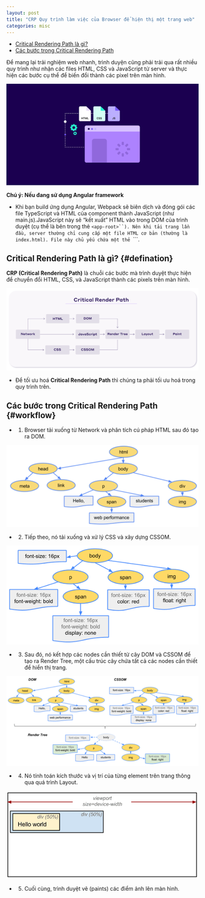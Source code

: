 ```yaml
---
layout: post
title: "CRP Quy trình làm việc của Browser để hiện thị một trang web"
categories: misc
---
```


* [Critical Rendering Path là gì?](#defination)
* [Các bước trong Critical Rendering Path](#workflow)

Để mang lại trải nghiệm web nhanh, trình duyện cũng phải trải qua rất nhiều quy trình như nhận các files HTML, CSS và JavaScript từ server và thực hiện các bước cụ thể để biến đổi thành các pixel trên màn hình.

![](https://raw.githubusercontent.com/datnd35/datnd35.github.io/refs/heads/master/assets/images/crp/background.webp)

**Chú ý: Nếu đang sử dụng Angular framework**

- Khi bạn build ứng dụng Angular, Webpack sẽ biên dịch và đóng gói các file TypeScript và HTML của component thành JavaScript (như main.js).JavaScript này sẽ “kết xuất” HTML vào trong DOM của trình duyệt (cụ thể là bên trong thẻ ```<app-root>``). Nên khi tải trang lần đầu, server thường chỉ cung cấp một file HTML cơ bản (thường là index.html). File này chủ yếu chứa một thẻ ```<app-root>```.


## Critical Rendering Path là gì? {#defination}

**CRP (Critical Rendering Path)** là chuỗi các bước mà trình duyệt thực hiện để chuyển đổi HTML, CSS, và JavaScript thành các pixels trên màn hình.

![](https://raw.githubusercontent.com/datnd35/datnd35.github.io/refs/heads/master/assets/images/crp/workfollow-render.png)

- Để tối ưu hoá **Critical Rendering Path** thì chúng ta phải tối ưu hoá trong quy trình trên.

## Các bước trong Critical Rendering Path {#workflow}
- 1. Browser tải xuống từ Network và phân tích cú pháp HTML sau đó tạo ra DOM.

![](https://raw.githubusercontent.com/datnd35/datnd35.github.io/refs/heads/master/assets/images/crp/html-to-dom.png)

- 2. Tiếp theo, nó tải xuống và xử lý CSS và xây dựng CSSOM.

![](https://raw.githubusercontent.com/datnd35/datnd35.github.io/refs/heads/master/assets/images/crp/css-to-cssdom.png)

- 3. Sau đó, nó kết hợp các nodes cần thiết từ cây DOM và CSSOM để tạo ra Render Tree, một cấu trúc cây chứa tất cả các nodes cần thiết để hiển thị trang.

![](https://raw.githubusercontent.com/datnd35/datnd35.github.io/refs/heads/master/assets/images/crp/render-tree.png)

- 4. Nó tính toán kích thước và vị trí của từng element trên trang thông qua quá trình Layout.

![](https://raw.githubusercontent.com/datnd35/datnd35.github.io/refs/heads/master/assets/images/crp/layout.png)

- 5. Cuối cùng, trình duyệt vẽ (paints) các điểm ảnh lên màn hình.